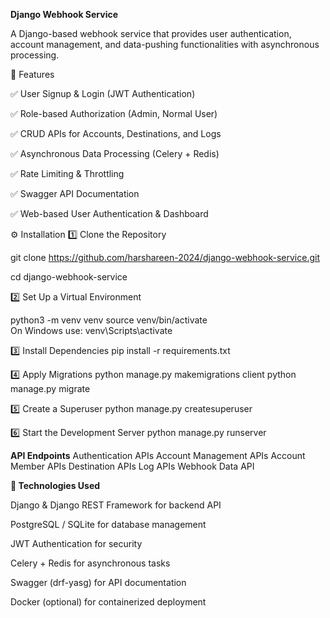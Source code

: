 **Django Webhook Service**

A Django-based webhook service that provides user authentication, account management, and data-pushing functionalities with asynchronous processing.

🚀 Features

✅ User Signup & Login (JWT Authentication)

✅ Role-based Authorization (Admin, Normal User)

✅ CRUD APIs for Accounts, Destinations, and Logs

✅ Asynchronous Data Processing (Celery + Redis)

✅ Rate Limiting & Throttling

✅ Swagger API Documentation

✅ Web-based User Authentication & Dashboard


⚙️ Installation
1️⃣ Clone the Repository

git clone https://github.com/harshareen-2024/django-webhook-service.git

cd django-webhook-service

2️⃣ Set Up a Virtual Environment

python3 -m venv venv
source venv/bin/activate  
On Windows use: venv\Scripts\activate

3️⃣ Install Dependencies
pip install -r requirements.txt

4️⃣ Apply Migrations
python manage.py makemigrations client
python manage.py migrate

5️⃣ Create a Superuser
  python manage.py createsuperuser

6️⃣ Start the Development Server
python manage.py runserver


**API Endpoints**
Authentication APIs
Account Management APIs
Account Member APIs
Destination APIs
Log APIs
Webhook Data API

**🚀 Technologies Used**

Django & Django REST Framework for backend API

PostgreSQL / SQLite for database management

JWT Authentication for security

Celery + Redis for asynchronous tasks

Swagger (drf-yasg) for API documentation

Docker (optional) for containerized deployment
